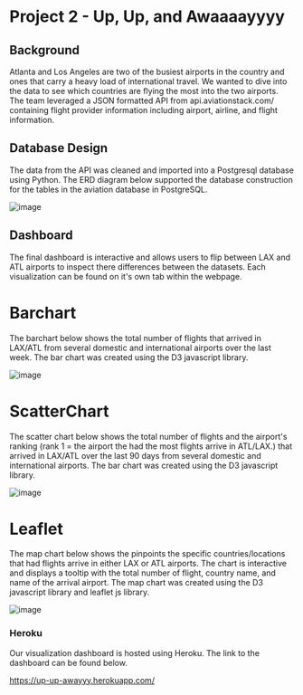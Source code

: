 # Project 2 - Up, Up, and Awaaaayyyy

## Background

Atlanta and Los Angeles are two of the busiest airports in the country and ones that carry a heavy load of international travel. 
We wanted to dive into the data to see which countries are flying the most into the two airports. The team leveraged a JSON formatted API from api.aviationstack.com/ containing flight provider information including airport, airline, and flight information. 

## Database Design

The data from the API was cleaned and imported into a Postgresql database using Python. The ERD diagram below supported the database construction for the tables in the aviation database in PostgreSQL. 

![image](https://user-images.githubusercontent.com/74060853/116949171-74fc0780-ac4f-11eb-9d42-49567d9908ce.png)

## Dashboard

The final dashboard is interactive and allows users to flip between LAX and ATL airports to inspect there differences between the datasets. Each visualization can be found on it's own tab within the webpage. 

# Barchart
The barchart below shows the total number of flights that arrived in LAX/ATL from several domestic and international airports over the last week. The bar chart was created using the D3 javascript library.

![image](https://user-images.githubusercontent.com/74060853/116949750-1d5e9b80-ac51-11eb-9f78-14cfd9a7af7b.png)

# ScatterChart
The scatter chart below shows the total number of flights and the airport's ranking (rank 1 = the airport the had the most flights arrive in ATL/LAX.) that arrived in LAX/ATL over the last 90 days from several domestic and international airports. The bar chart was created using the D3 javascript library.

![image](https://user-images.githubusercontent.com/74060853/116950118-1a17df80-ac52-11eb-8dad-77baf35c1e58.png)

# Leaflet
The map chart below shows the pinpoints the specific countries/locations that had flights arrive in either LAX or ATL airports. The chart is interactive and displays a tooltip with the total number of flight, country name, and name of the arrival airport. The map chart was created using the D3 javascript library and leaflet js library.

![image](https://user-images.githubusercontent.com/74060853/116950227-619e6b80-ac52-11eb-8a3f-7cf7fee6688d.png)

### Heroku

Our visualization dashboard is hosted using Heroku. The link to the dashboard can be found below.

https://up-up-awayyy.herokuapp.com/




